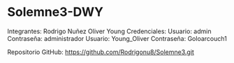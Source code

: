 # Solemne3-DWY
Integrantes: Rodrigo Nuñez
             Oliver Young
Credenciales: 
Usuario: admin Contraseña: administrador
Usuario: Young_Oliver Contraseña: Goloarcouch1

Repositorio GitHub: https://github.com/Rodrigonu8/Solemne3.git